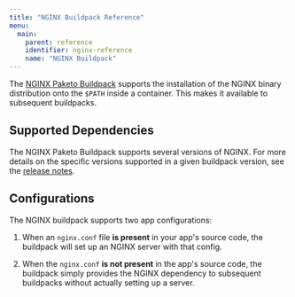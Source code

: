 ```yaml
---
title: "NGINX Buildpack Reference"
menu:
  main:
    parent: reference
    identifier: nginx-reference
    name: "NGINX Buildpack"
---
```


The [NGINX Paketo Buildpack](https://github.com/paketo-buildpacks/nginx) supports the installation of the NGINX binary distribution onto
the `$PATH` inside a container. This makes it available to subsequent
buildpacks.

## Supported Dependencies

The NGINX Paketo Buildpack supports several versions of NGINX.
For more details on the specific versions supported in a given buildpack
version, see the [release
notes](https://github.com/paketo-buildpacks/nginx/releases).

## Configurations
The NGINX buildpack supports two app configurations:

1. When an `nginx.conf` file **is present** in your app's source code, the
   buildpack will set up an NGINX server with that config.

1. When the `nginx.conf` **is not present** in the app's source code, the
   buildpack simply provides the NGINX dependency to subsequent buildpacks
   without actually setting up a server.